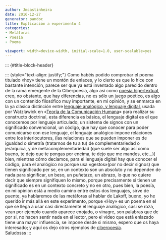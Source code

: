 ```yaml
---
author: Jmcastinheira
date: 2016-12-27
generator: pandoc
title: Explicación a experimento 4
categories:
- Metáforas
- Poesía
- Poema

viewport: width=device-width, initial-scale=1.0, user-scalable=yes
---
```


::: {#title-block-header}

::: {style="text-align: justify;"}
Como habéis podido comprobar el poema titulado «hoy» tiene un montón de
enlaces, y lo cierto es que lo hice con bastante intención, parece ser
que ya está inventado algo parecido dentro de la rama emergente de la
Ciberpoesía, algo así como [poesía
hipertextual](http://es.wikipedia.org/wiki/Ciberpoes%C3%ADa), creo, no
obstante, que hay diferencias, no es sólo un juego poético, es algo con
un contenido filosófico muy importante, en mi opinión, y se enmarca en
la ya clásica distinción entre [lenguaje analógico, y lenguaje
digital](http://www.ucm.es/info/eurotheo/diccionario/C/comunicacion_anadigi.pdf),
usada por Watzlawick en «[Teoría de la Comunicación
Humana](http://perso.wanadoo.es/aniorte_nic/apunt_terap_famil_3.htm)»
para realizar su constructo doctrinal, esta diferencia es básica, el
lenguaje digital es el que conocemos por lenguaje articulado, un sistema
de signos con un significado convencional, un código, que hay que
conocer para poder comunicarse con ese lenguaje, el lenguaje analógico
impone relaciones entre los interlocutores, (las relaciones que se
pueden imponer es de igualdad o simetría (tratarnos de tu a tu) de
complementariedad o jerárquica, y de metacomplementariedad (que suele
ser algo así como bueno, te dejo que te pongas por encima, te dejo que
me mandes, etc...)) bien, mientras cómo decíamos, para el lenguaje
digital hay que conocer el código, para el analógico no porque usa
«gestos»(por no decir signos) que tienen significado per se, en un
contexto son un absoluto y no dependen de nada para significar, un beso,
un puñetazo, un abrazo, lo que no quiere decir que siempre signifiquen
lo mismo, porque precisamente si tienen un significado es en un contexto
concreto y no en otro, pues bien, la poesía, en mi opinión está a medio
camino entre estos dos lenguajes, sirve de puente, ya hablaremos de las
metáforas al hablar de Lakoff, bueno, yo he querido ir más allá en este
experimento, porque «Hoy» es un poema en el que se llega a usar casi
directamente el lenguaje analógico, casi se roza, vean por ejemplo
cuando aparece enojado, o vinagre, son palabras que de por si, no hacen
sentir nada en el lector, pero el video que está enlazado tiene una
mayor influencia, se impone desde si mismo, espero que os haya
interesado; y aquí os dejo otros ejemplos de
[ciberpoesía](http://lorealenelespejo.blogspot.com/search/label/Ciberpoema).\
Saludosss
:::
